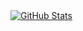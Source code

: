 <a href="https://github.com/HouJP">
  <img align="center" alt="GitHub Stats" src="https://github-readme-stats.vercel.app/api?username=houjp&show_icons=true&theme=tokyonight&bg_color=00000000&include_all_commits=true" />
</a>
